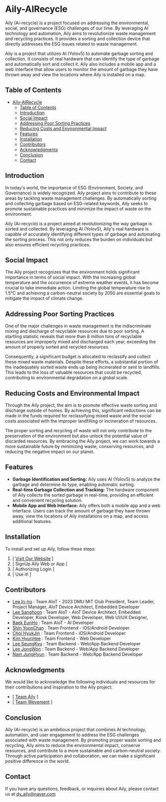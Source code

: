# Aily-AIRecycle

Aily (Ai-recycle) is a project focused on addressing the environmental, social, and governance (ESG) challenges of our time. By leveraging AI technology and automation, Aily aims to revolutionize waste management and recycling practices. It provides a sorting and collection device that directly addresses the ESG issues related to waste management.

Aily is a project that utilizes AI (Yolov5) to automate garbage sorting and collection. It consists of real hardware that can identify the type of garbage and automatically sort and collect it. Aily also includes a mobile app and a web interface that allow users to monitor the amount of garbage they have thrown away and view the locations where Aily is installed on a map.

## Table of Contents

- [Aily-AIRecycle](#aily-airecycle)
  - [Table of Contents](#table-of-contents)
  - [Introduction](#introduction)
  - [Social Impact](#social-impact)
  - [Addressing Poor Sorting Practices](#addressing-poor-sorting-practices)
  - [Reducing Costs and Environmental Impact](#reducing-costs-and-environmental-impact)
  - [Features](#features)
  - [Installation](#installation)
  - [Contributors](#contributors)
  - [Acknowledgments](#acknowledgments)
  - [Conclusion](#conclusion)
  - [Contact](#contact)

## Introduction

In today's world, the importance of ESG (Environment, Society, and Governance) is widely recognized. Aily project aims to contribute to these areas by tackling waste management challenges. By automatically sorting and collecting garbage based on ESG-related keywords, Aily seeks to promote sustainable practices and minimize the impact of waste on the environment.

Aily (Ai-recycle) is a project aimed at revolutionizing the way garbage is sorted and collected. By leveraging AI (Yolov5), Aily's real hardware is capable of accurately identifying different types of garbage and automating the sorting process. This not only reduces the burden on individuals but also ensures efficient recycling practices.

## Social Impact

The Aily project recognizes that the environment holds significant importance in terms of social impact. With the increasing global temperature and the occurrence of extreme weather events, it has become crucial to take immediate action. Limiting the global temperature rise to 1.5℃ and achieving a carbon-neutral society by 2050 are essential goals to mitigate the impact of climate change.

## Addressing Poor Sorting Practices

One of the major challenges in waste management is the indiscriminate mixing and discharge of recyclable resources due to poor sorting. A startling statistic reveals that more than 8 million tons of recyclable resources are improperly mixed and discharged each year, exceeding the amount of properly sorted and recycled resources.

Consequently, a significant budget is allocated to reclassify and collect these mixed waste materials. Despite these efforts, a substantial portion of the inadequately sorted waste ends up being incinerated or sent to landfills. This leads to the loss of valuable resources that could be recycled, contributing to environmental degradation on a global scale.

## Reducing Costs and Environmental Impact

Through the Aily project, the aim is to promote effective waste sorting and discharge outside of homes. By achieving this, significant reductions can be made in the funds required for reclassifying mixed waste and the social costs associated with the improper landfilling or incineration of resources.

The proper sorting and recycling of waste will not only contribute to the preservation of the environment but also unlock the potential value of discarded resources. By embracing the Aily project, we can work towards a more sustainable future by minimizing waste, conserving resources, and reducing the negative impact on our planet.


## Features

- **Garbage Identification and Sorting:** Aily uses AI (Yolov5) to analyze the garbage and determine its type, enabling automatic sorting.
- **Real-time Garbage Collection and Tracking:** The hardware component of Aily collects the sorted garbage in real-time, providing an efficient and convenient recycling solution.
- **Mobile App and Web Interface:** Aily offers both a mobile app and a web interface. Users can track the amount of garbage they have thrown away, view the locations of Aily installations on a map, and access additional features.

## Installation

To install and set up Aily, follow these steps:

1. [ [Visit Our Website](https://aliy.store) ]
2. [ SignUp Aily Web or App ]
3. [ Authorizing Login ]
4. [ Use it! ]

## Contributors

- [Lee In-ho](https://github.com/2inlee) : Team AIoT - 2023 DMU MIT Club President, Team Leader, Project Manager, AIoT Device Architect, Embedded Developer
- [Lee Sanghoon](https://github.com/dltkdgns00) : Team AIoT - AIoT Device Architect, Embedded Developer, Kiosk Developer, Web Developer, Web UI/UX Designer, 
- [Baek EunHo](https://github.com/BackEunHo) : Team AIoT - AI Developer
- [Shin YoonChan](https://github.com/SHINYOONCHAN) : Team Frontend - iOS/Android Developer
- [Choi HyukJin](https://github.com/Duxpiex) : Team Frontend - iOS/Android Developer
- [Kim HyunHee](https://github.com/hyeonhe) : Team Frontend - Web Developer
- [Lee SeungKyu](https://github.com/vlqhel3440) : Team Backend - Web/App Backend Developer
- [Lee JongWon](https://github.com/LJW22222) : Team Backend - Web/App Backend Developer
- [Nam JungHyun](https://github.com/NamJungHyeon) : Team Backend - Web/App Backend Developer
## Acknowledgments

We would like to acknowledge the following individuals and resources for their contributions and inspiration to the Aily project:

- [ [Team Aily](https://github.com/Aily-AIRecycle) ]
- [ [Team Wevement](https://github.com/wevement) ]

## Conclusion

Aily (Ai-recycle) is an ambitious project that combines AI technology, automation, and user engagement to address the ESG challenges associated with waste management. By promoting proper waste sorting and recycling, Aily aims to reduce the environmental impact, conserve resources, and contribute to a more sustainable and carbon-neutral society. Through active participation and collaboration, we can make a significant positive difference in the world.

## Contact

If you have any questions, feedback, or inquiries about Aily, please contact us at <dy_aily@naver.com>
